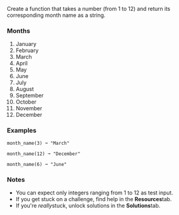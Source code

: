 Create a function that takes a number (from 1 to 12) and return its corresponding month name as a string.


### Months ###
1.  January
2.  February
3.  March
4.  April
5.  May
6.  June
7.  July
8.  August
9.  September
10. October
11. November
12. December


### Examples ###
    month_name(3) ➞ "March"

    month_name(12) ➞ "December"

    month_name(6) ➞ "June"


### Notes ###
*   You can expect only integers ranging from 1 to 12 as test input.
*   If you get stuck on a challenge, find help in the **Resources**tab.
*   If you're *really*stuck, unlock solutions in the **Solutions**tab.